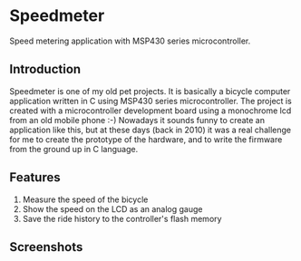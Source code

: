 # Speedmeter
Speed metering application with MSP430 series microcontroller.

## Introduction
Speedmeter is one of my old pet projects. It is basically a bicycle computer application
written in C using MSP430 series microcontroller. The project is created with a microcontroller
development board using a monochrome lcd from an old mobile phone :-)
Nowadays it sounds funny to create an application like this, but at these days (back in 2010) it was a
real challenge for me to create the prototype of the hardware, and to write the firmware
from the ground up in C language.

## Features
1. Measure the speed of the bicycle
2. Show the speed on the LCD as an analog gauge
3. Save the ride history to the controller's flash memory

## Screenshots
